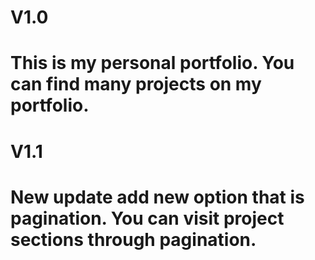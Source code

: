 # V1.0
# This is my personal portfolio. You can find many projects on my portfolio.

# V1.1
# New update add new option that is pagination. You can visit project sections through pagination.
